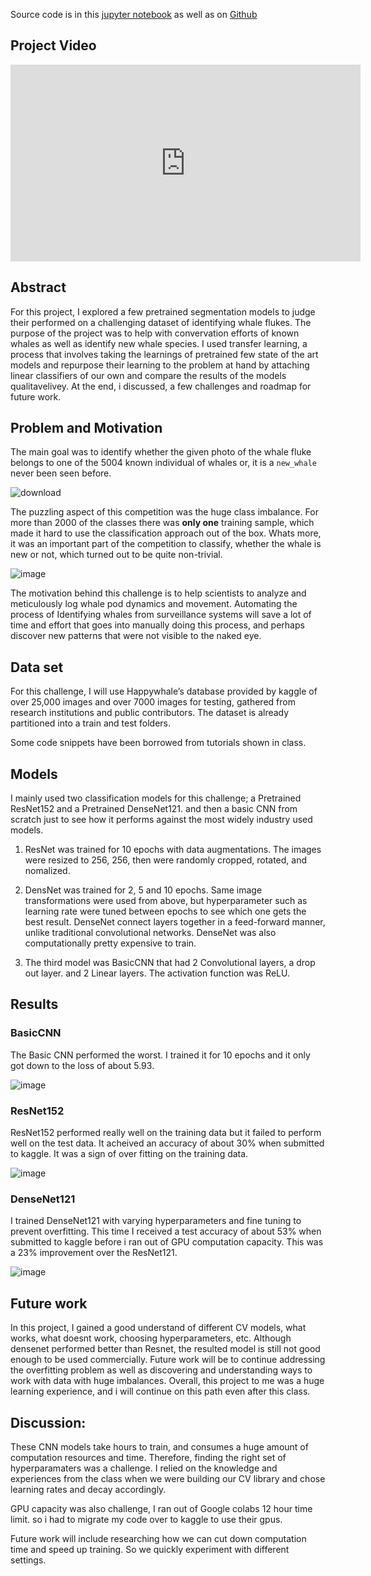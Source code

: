 Source code is in this [jupyter notebook](https://colab.research.google.com/drive/1gLUj6_ho7ZafWqwCv2hYjHO5JGHJwfD2#scrollTo=uBEH1kB0r2np) as well as on [Github](https://github.com/saadhassan99/cse455-FinalProject/blob/main/CSE455_Final_Project.ipynb)

## Project Video

<p align="center">
<iframe width="560" height="315" src="https://www.youtube.com/embed/EDeUqlfrY30" title="YouTube video player" frameborder="0" allow="accelerometer; autoplay; clipboard-write; encrypted-media; gyroscope; picture-in-picture" allowfullscreen></iframe>
</p>

## Abstract

For this project, I explored a few pretrained segmentation models to judge their performed on a challenging dataset of identifying whale flukes. The purpose of the project was to help with convervation efforts of known whales as well as identify new whale species. I used transfer learning, a process that involves taking the learnings of pretrained few state of the art models and repurpose their learning to the problem at hand by attaching linear classifiers of our own and compare the results of the models qualitavelivey. At the end, i discussed, a few challenges and roadmap for future work.  

## Problem and Motivation
The main goal was to identify whether the given photo of the whale fluke belongs to one of the 5004 known individual of
whales or, it is a `new_whale` never been seen before.

![download](https://user-images.githubusercontent.com/39425395/158084537-432939c7-6b1f-4da6-998f-cbb74b459f48.png)

The puzzling aspect of this competition was the huge class imbalance. For more than 2000 of the classes there was **only one** training sample, which made it hard to use the classification approach out of the box. Whats more, it was an important part of the competition to classify, whether the whale is new or not, which turned out to be quite non-trivial.

![image](https://user-images.githubusercontent.com/39425395/158084611-b99375cd-b57d-408a-8ce2-177e01bf6622.png)

The motivation behind this challenge is to help scientists to analyze and meticulously log whale pod dynamics and movement. Automating the process of Identifying whales from surveillance systems will save a lot of time and effort that goes into manually doing this process, and perhaps discover new patterns that were not visible to the naked eye.

## Data set

For this challenge, I will use Happywhale’s database provided by kaggle of over 25,000 images and over 7000 images for testing, gathered from research institutions and public contributors. The dataset is already partitioned into a train and test folders.

Some code snippets have been borrowed from tutorials shown in class.

## Models

I mainly used two classification models for this challenge; a Pretrained ResNet152 and a Pretrained DenseNet121. and then a basic CNN from scratch just to see how it performs against the most widely industry used models.

1. ResNet was trained for 10 epochs with data augmentations. The images were resized to 256, 256, then were randomly cropped, rotated, and nomalized.

2. DensNet was trained for 2, 5 and 10 epochs. Same image transformations were used from above, but hyperparameter such as learning rate were tuned between epochs to see which one gets the best result. DenseNet connect layers together in a feed-forward manner, unlike traditional convolutional networks. DenseNet was also computationally pretty expensive to train.

3. The third model was BasicCNN that had 2 Convolutional layers, a drop out layer. and 2 Linear layers. The activation function was ReLU.

## Results

### BasicCNN

The Basic CNN performed the worst. I trained it for 10 epochs and it only got down to the loss of about 5.93.

![image](https://user-images.githubusercontent.com/39425395/158099067-cea36555-ff28-489b-90be-928d3820134c.png)

### ResNet152

ResNet152 performed really well on the training data but it failed to perform well on the test data. It acheived an accuracy of about 30% when submitted to kaggle. It was a sign of over fitting on the training data.

![image](https://user-images.githubusercontent.com/39425395/158100548-09c0caf6-ff54-4dba-8fd2-879465b7bc38.png)

### DenseNet121

I trained DenseNet121 with varying hyperparameters and fine tuning to prevent overfitting. This time I received a test accuracy of about 53% when submitted to kaggle before i ran out of GPU computation capacity. This was a 23% improvement over the ResNet121. 

![image](https://user-images.githubusercontent.com/39425395/158108336-c0bc0163-c358-441f-8525-533a6a2365e9.png)

## Future work

In this project, I gained a good understand of different CV models, what works, what doesnt work, choosing hyperparameters, etc. Although densenet performed better than Resnet, the resulted model is still not good enough to be used commercially. Future work will be to continue addressing the overfitting problem as well as discovering and understanding ways to work with data with huge imbalances. Overall, this project to me was a huge learning experience, and i will continue on this path even after this class.

## Discussion:

These CNN models take hours to train, and consumes a huge amount of computation resources and time. Therefore, finding the right set of hyperparamaters was a challenge. I relied on the knowledge and experiences from the class when we were building our CV library and chose learning rates and decay accordingly.

GPU capacity was also challenge, I ran out of Google colabs 12 hour time limit. so i had to migrate my code over to kaggle to use their gpus.

Future work will include researching how we can cut down computation time and speed up training. So we quickly experiment with different settings.
